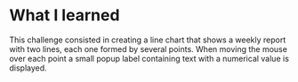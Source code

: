 # What I learned

This challenge consisted in creating a line chart that shows a weekly report with two lines, each one formed by several points. When moving the mouse over each point a small popup label containing text with a numerical value is displayed.

